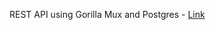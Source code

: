 REST API using Gorilla Mux and Postgres - [Link](https://semaphoreci.com/community/tutorials/building-and-testing-a-rest-api-in-go-with-gorilla-mux-and-postgresql)
